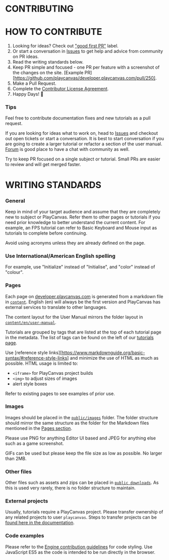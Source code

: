 # CONTRIBUTING

# HOW TO CONTRIBUTE

1. Looking for ideas? Check out ["good first PR"](https://github.com/playcanvas/developer.playcanvas.com/labels/good%20first%20PR) label.
2. Or start a conversation in [Issues](https://github.com/playcanvas/developer/issues) to get help and advice from community on PR ideas.
3. Read the writing standards below.
4. Keep PR simple and focused - one PR per feature with a screenshot of the changes on the site. [Example PR][https://github.com/playcanvas/developer.playcanvas.com/pull/250].
5. Make a Pull Request.
6. Complete the [Contributor License Agreement](https://docs.google.com/a/playcanvas.com/forms/d/1Ih69zQfJG-QDLIEpHr6CsaAs6fPORNOVnMv5nuo0cjk/viewform).
7. Happy Days! 🎉

### Tips

Feel free to contribute documentation fixes and new tutorials as a pull request.

If you are looking for ideas what to work on, head to [Issues](https://github.com/playcanvas/developers/issues) and checkout out open tickets or start a conversation. It is best to start conversation if you are going to create a larger tutorial or refactor a section of the user manual. [Forum](http://forum.playcanvas.com/) is good place to have a chat with community as well.

Try to keep PR focused on a single subject or tutorial. Small PRs are easier to review and will get merged faster.

# WRITING STANDARDS

### General

Keep in mind of your target audience and assume that they are completely new to subject or PlayCanvas. Refer them to other pages or tutorials if you need prior knowledge to better understand the current content. For example, an FPS tutorial can refer to Basic Keyboard and Mouse input as tutorials to complete before continuing.

Avoid using acronyms unless they are already defined on the page.

### Use International/American English spelling

For example, use "Initialize" instead of "Initialise", and "color" instead of "colour".

### Pages

Each page on [developer.playcanvas.com](developer.playcanvas.com) is generated from a markdown file in [`content`](https://github.com/playcanvas/developer.playcanvas.com/tree/master/content). English (en) will always be the first version and PlayCanvas has external services to translate to other languages.

The content layout for the User Manual mirrors the folder layout in [`content/en/user-manual`](https://github.com/playcanvas/developer.playcanvas.com/tree/master/content/en/user-manual).

Tutorials are grouped by tags that are listed at the top of each tutorial page in the metadata. The list of tags can be found on the left of our [tutorials page](https://developer.playcanvas.com/en/tutorials/).

Use [reference style links][https://www.markdownguide.org/basic-syntax/#reference-style-links] and minimize the use of HTML as much as possible. HTML usage is limited to:

- `<iframe>` for PlayCanvas project builds
- `<img>` to adjust sizes of images
- alert style boxes

Refer to existing pages to see examples of prior use.

### Images

Images should be placed in the [`public/images`](https://github.com/playcanvas/developer.playcanvas.com/tree/master/public/images) folder. The folder structure should mirror the same structure as the folder for the Markdown files mentioned in the [Pages section](#Pages).

Please use PNG for anything Editor UI based and JPEG for anything else such as a game screenshot.

GIFs can be used but please keep the file size as low as possible. No larger than 2MB.

### Other files

Other files such as assets and zips can be placed in [`public downloads`](https://github.com/playcanvas/developer.playcanvas.com/tree/master/public/downloads). As this is used very rarely, there is no folder structure to maintain.

### External projects

Usually, tutorials require a PlayCanvas project. Please transfer ownership of any related projects to user `playcanvas`. Steps to transfer projects can be [found here in the documentation](https://developer.playcanvas.com/en/user-manual/profile/projects/#transfer-project-ownership).

### Code examples

Please refer to the [Engine contribution guidelines](https://github.com/playcanvas/engine/blob/master/.github/CONTRIBUTING.md) for code styling. Use JavaScript ES5 as the code is intended to be run directly in the browser.